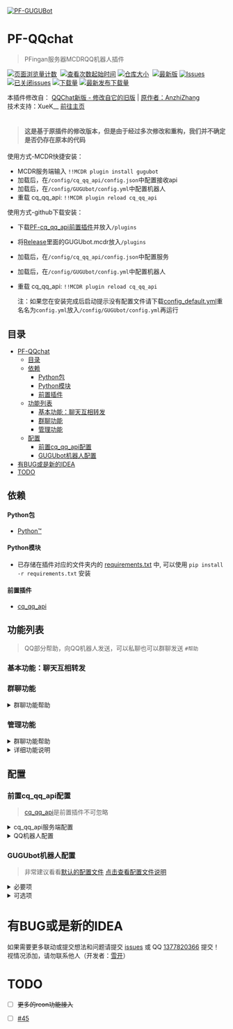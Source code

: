 [![PF-GUGUBot](https://socialify.git.ci/LoosePrince/PF-GUGUBot/image?description=1&font=Inter&issues=1&language=1&name=1&owner=1&pattern=Circuit%20Board&stargazers=1&theme=Light)](https://github.com/LoosePrince/PF-GUGUBot)
# PF-QQchat
> PFingan服务器MCDRQQ机器人插件

[![页面浏览量计数](https://badges.toozhao.com/badges/01H98QXADB4DYZBRC2EHSEJ4HW/green.svg)](/) 
[![查看次数起始时间](https://img.shields.io/badge/查看次数统计起始于-2023%2F9%2F2-1?style=flat-square)](/)
[![仓库大小](https://img.shields.io/github/repo-size/LoosePrince/PF-GUGUBot?style=flat-square&label=仓库占用)](/) 
[![最新版](https://img.shields.io/github/v/release/LoosePrince/PF-GUGUBot?style=flat-square&label=最新版)](https://github.com/LoosePrince/PF-GUGUBot/releases/latest/download/GUGUbot.mcdr)
[![Issues](https://img.shields.io/github/issues/LoosePrince/PF-GUGUBot?style=flat-square&label=Issues)](https://github.com/LoosePrince/PF-GUGUBot/issues) 
[![已关闭issues](https://img.shields.io/github/issues-closed/LoosePrince/PF-GUGUBot?style=flat-square&label=已关闭%20Issues)](https://github.com/LoosePrince/PF-GUGUBot/issues?q=is%3Aissue+is%3Aclosed)
[![下载量](https://img.shields.io/github/downloads/LoosePrince/PF-GUGUBot/total?style=flat-square&label=下载量)](https://github.com/LoosePrince/PF-GUGUBot/releases)
[![最新发布下载量](https://img.shields.io/github/downloads/LoosePrince/PF-GUGUBot/latest/total?style=flat-square&label=最新版本下载量)](https://github.com/LoosePrince/PF-GUGUBot/releases/latest)

本插件修改自： 
[QQChat新版 - 修改自它的旧版](https://github.com/AnzhiZhang/MCDReforgedPlugins/tree/master/src/qq_chat) | [原作者：AnzhiZhang](https://github.com/AnzhiZhang) <br>
技术支持：XueK__ [前往主页](https://github.com/XueK66)
<br></br>

> #### 这是基于原插件的修改版本，但是由于经过多次修改和重构，我们并不确定是否仍存在原本的代码


使用方式-MCDR快捷安装：
* MCDR服务端输入 `!!MCDR plugin install gugubot`
* 加载后，在`/config/cq_qq_api/config.json`中配置接收api
* 加载后，在`/config/GUGUbot/config.yml`中配置机器人
* 重载 cq_qq_api: `!!MCDR plugin reload cq_qq_api`

使用方式-github下载安装：
* 下载[PF-cq_qq_api前置插件](https://github.com/XueK66/PF-cq_qq_api/releases)并放入`/plugins`
* 将[Release](https://github.com/LoosePrince/PF-GUGUBot/releases)里面的GUGUbot.mcdr放入`/plugins`
* 加载后，在`/config/cq_qq_api/config.json`中配置服务
* 加载后，在`/config/GUGUbot/config.yml`中配置机器人
* 重载 cq_qq_api: `!!MCDR plugin reload cq_qq_api`

  注：如果您在安装完成后启动提示没有配置文件请下载[config_default.yml](https://github.com/LoosePrince/PF-GUGUBot/blob/main/config_default.yml)重名名为`config.yml`放入`/config/GUGUbot/config.yml`再运行

## 目录
- [PF-QQchat](#pf-qqchat)
  - [目录](#目录)
  - [依赖](#依赖)
      - [Python包](#python包)
      - [Python模块](#python模块)
      - [前置插件](#前置插件)
  - [功能列表](#功能列表)
    - [基本功能：聊天互相转发](#基本功能聊天互相转发)
    - [群聊功能](#群聊功能)
    - [管理功能](#管理功能)
  - [配置](#配置)
    - [前置cq\_qq\_api配置](#前置cq_qq_api配置)
    - [GUGUbot机器人配置](#gugubot机器人配置)
- [有BUG或是新的IDEA](#有bug或是新的idea)
- [TODO](#todo)

## 依赖
#### Python包
- [Python™](https://www.python.org/)
#### Python模块
- 已存储在插件对应的文件夹内的 [requirements.txt](requirements.txt) 中, 可以使用 `pip install -r requirements.txt` 安装
#### 前置插件
- [cq_qq_api](https://github.com/XueK66/PF-cq_qq_api/releases)

## 功能列表
> QQ部分帮助，向QQ机器人发送，可以私聊也可以群聊发送 `#帮助`

### 基本功能：聊天互相转发

### 群聊功能

<details>
  <summary>群聊功能帮助</summary>

```
命令帮助如下:
#玩家                -> 获取在线玩家列表
#假人                -> 获取在线假人列表
#服务器              -> 同时获取在线玩家和假人列表
#绑定 <游戏ID>       -> 绑定你的游戏ID
#mc <消息>           -> 向游戏内发送消息（可以触发游戏内关键词）
#风格                -> 机器人风格帮助
#游戏关键词 列表     -> 显示现有游戏内关键词列表
#删除假人 <假人名字> -> 删除游戏内指定假人

关键词相关：
#添加 <关键词> <回复> -> 添加游戏内关键词回复
#添加图片 <关键词>    -> 添加关键词图片
#删除 <关键词>        -> 删除关键词
#列表                 -> 获取关键词回复列表
#帮助                 -> 查看关键词相关帮助
```

> <details>
>  <summary>机器人回复风格</summary>
> 
> 机器人回复风格切换 `#风格`
> ```
> #风格 列表   -> 风格列表
> #风格 <风格> -> 切换至指定风格
> ```
> 内置模式：`正常` `傲娇`
> AI生成后内置的模式：`雌小鬼` `御姐` `萝莉` `波奇酱` `病娇` `中二病`
> 
> </details>

</details>

### 管理功能
<details>
  <summary>群聊功能帮助</summary>

```
管理员命令帮助如下
#绑定   -> 查看绑定相关帮助
#白名单 -> 查看白名单相关帮助
#启动指令 -> 查看启动指令相关帮助
#违禁词 -> 查看违禁词相关帮助
#关键词 -> 查看关键词相关帮助
#游戏内关键词 -> 查看游戏内关键词相关帮助
#uuid   -> 查看uuid 匹配相关帮助
#名字   -> 查看机器人名字相关帮助
#审核   -> 协助审核功能
```

><details>
>  <summary>绑定详细指令</summary>
> 
>```
>#绑定 列表            -> 查看绑定列表
>#绑定 查询 <QQ号>     -> 查询绑定ID
>#绑定 解绑 <QQ号>     -> 解除绑定
>#绑定 <QQ号> <游戏ID> -> 绑定新ID
>```
> </details>

><details>
>  <summary>白名单详细指令</summary>
> 
>```
>#白名单 添加 <target> -> 添加白名单成员
>#白名单 列表 -> 列出白名单成员
>#白名单 关   -> 关闭白名单
>#白名单 开   -> 开启白名单
>#白名单 重载 -> 重载白名单
>#白名单 删除 <target> -> 删除白名单成员 <target> 可以是玩家名/目标选择器/UUID
>```
> </details>

><details>
>  <summary>启动指令详细指令</summary>
> 
>```
>#启动指令 添加 <名称> <指令> -> 添加启动指令
>#启动指令 删除 <名称>        -> 删除指定启动指令
>#启动指令 列表 -> 查看现有启动指令
>#启动指令 开   -> 开启开服指令
>#启动指令 关   -> 关闭开服指令
>#启动指令 执行 -> 执行一遍开服指令
>#启动指令 重载 -> 重载开服指令
>```
> </details>

><details>
>  <summary>违禁词详细指令</summary>
> 
>```
>#违禁词 添加 <违禁词> <违禁理由> -> 添加违禁词
>#违禁词 列表 -> 显示违禁词列表及理由
>#违禁词 删除 <违禁词> -> 删除指定违禁词
>#违禁词 开   -> 开启违禁词
>#违禁词 关   -> 关闭违禁词
>#违禁词 重载 -> 重载违禁词
>```
> </details>

><details>
>  <summary>关键词详细指令</summary>
> 
>```
>#关键词 开   -> 开启关键词
>#关键词 关   -> 关闭关键词
>#关键词 重载 -> 重载关键词
>#关键词 列表 -> 显示关键词列表
>#添加 <关键词> <回复> -> 添加关键词
>#删除 <关键词> -> 删除指定关键词
>```
> </details>

><details>
>  <summary>游戏内关键词详细指令</summary>
> 
>```
>#游戏关键词 开   -> 开启游戏内关键词
>#游戏关键词 关   -> 关闭游戏内关键词
>#游戏关键词 重载 -> 重载游戏内关键词
>#游戏关键词 列表 -> 显示游戏内关键词列表
>#游戏关键词添加 <关键词> <回复> -> 添加游戏内关键词
>#游戏关键词删除 <关键词> -> 删除指定游戏内关键词
>```
> </details>

><details>
>  <summary>风格详细指令</summary>
> 
>```
>#风格        -> 风格帮助
>#风格 列表   -> 风格列表
>#风格 <风格> -> 切换至指定风格
>```
> </details>

><details>
>  <summary>uuid匹配详细指令</summary>
> 
>```
>#uuid        -> 查看uuid相关帮助
>#uuid 列表   -> 查看uuid绑定表
>#uuid 重载 -> 重新匹配uuid
>#uuid 更新 <老ID> <新ID> -> 改白名单的名字
>```
> </details>

><details>
>  <summary>机器人名字详细指令</summary>
> 
>```
>#名字 -> 查看名字相关帮助
>#名字 开 -> 机器人名字显示为在线人数
>#名字 关 -> 机器人名字为特殊空白名字
>```
> </details>

><details>
>  <summary>审核名单详细指令</summary>
> 
>```
>#审核 开 -> 开启自动审核
>#审核 关 -> 关闭自动审核
>#审核 添加 <QQ号> <别名> -> 添加审核员的别名(匹配用)
>#审核 删除 <QQ号> -> 删除审核员
>#审核 列表 -> 审核员列表
>```
> </details>

</details>

<details>
  <summary>详细功能说明</summary>

><details>
>  <summary>绑定 功能说明</summary>
> 记录玩家mc内ID,转发到游戏内会显示绑定时的ID
> 
> 在群聊中使用 `#绑定 xxx` 来绑定
> 在管理员/管理群中,可以对玩家绑定进行 增删查改 操作
> </details>

><details>
>  <summary>白名单 功能说明</summary>
> 管理员权限专属,可以通过此功能 增删查改 服务器白名单
> </details>

><details>
>  <summary>启动指令 功能说明</summary>
> 有些指令想服务器启动时自动执行? 添加启动指令!
> 
> 机器人会在服务器启动时,自动指令添加的指令.
> </details>

><details>
>  <summary>违禁词 功能说明</summary>
> 熊孩子多?容易吵架?腐竹天天被催女装?
> 
> 聊天中出现违禁词(句中一部分也算),机器人自动撤回 + 提示
> 注: 需要机器人有群管理员权限
> </details>

><details>
>  <summary>关键词 功能说明</summary>
> 想要复读机?关键信息记录(服务器种子)?
> 
> 添加关键词! 发送绑定的关键词就会回复记录的内容.
> 支持图片,请使用 `#添加图片 <关键词>` 进行添加
> </details>

><details>
>  <summary>游戏内关键词 功能说明</summary>
> MC游戏内可触发的关键词
> 
> 记录坐标小帮手
> </details>

><details>
>  <summary>风格 功能说明</summary>
> 机器人回复风格
> 
> 可以给机器人换一个性格
>
> 支持自定义风格:
> * 在`./config/GUGUbot/` 中创建 `extra_style.json`
> * 在`./config/GUGUbot/config.yml` 中设定上一步的路径 `extra_style_path`
> * 重载gugubot `!!MCDR plugin reload gugubot`
> 开始切换叭!
>
> <details>
>  <summary>自定义说明</summary>
>
>  **{} 的数量需要一致**
>
>  **缺少的回复会自动使用正常格式回复**
> ```  
>{
>  '正常' : {
>    'add_existed': '已存在该关键词~',
>    'add_image_instruction': '请发送要添加的图片~',
>    'add_image_fail': '图片保存失败~',
>    'add_image_previous_no_done': '上一个关键词还未绑定，添加哒咩！',
>    'add_success':'添加成功！',
>    'authorization_pass': '已通过{}的申请awa',
>    'authorization_reject': '已拒绝{}的申请awa',
>    'authorization_request': '{} 申请进群, 请审核',
>    'ban_word_find':'回复包含违禁词请修改后重发，维护和谐游戏人人有责。\n违禁理由：{}',
>    'bound_add_whitelist': '已将您添加到服务器白名单',
>    'bound_exist': '您已绑定ID: {}, 请联系管理员修改',
>    'bound_success': '已成功绑定',
>    'command_success' : '指令执行成功',
>    'delete_success':'删除成功！',
>    'del_no_exist': '该关键词不存在',
>    'del_whitelist_when_quit': '{}已退群，白名单同步删除',
>    'key_word_exist': '已有指定关键词,请删除(#删除 <关键词>)后重试 awa',
>    'lack_parameter': '缺少参数，请参考 #帮助 里的说明',
>    'list': '列表如下: \n{}',
>    'no_player_ingame': f"现在没人游玩服务器",
>    'no_word': '列表空空的',
>    'player_api_fail': '未能捕获服务器日志（推荐开启rcon精准获取玩家信息）',
>    'player_list':'在线玩家共{}人，{}列表: {}',
>    'reload_success': '重载成功',
>    'server_start':'服务器已启动',
>  }
>}
> ```
> 
> </details>
> 
> </details>

><details>
>  <summary>uuid匹配 功能说明</summary>
> 在白名单开启时,自动使用更新的mc名称进行转发
> </details>

><details>
>  <summary>机器人名字 功能说明</summary>
> 机器人群内名字自动显示服务器内人数
> 
> 仅限单服使用,多服会随机显示其中一个服务器的人数
> </details>

><details>
>  <summary>审核名单 功能说明</summary>
> 敬请期待(才不是咕咕咕)
> </details>

</details>


## 配置
### 前置cq_qq_api配置
> [cq_qq_api](https://github.com/XueK66/PF-cq_qq_api)是前置插件不可忽略

<details>
  <summary>cq_qq_api服务端配置</summary>  

- config.json

> | 配置项 | 默认值 | 说明 |
> | - | - | - |
> | host | `127.0.0.1` | 接收数据上报的地址 |
> | port | `8080` | 对应数据上报的端口 | 
> | post_path | "" | 对应数据上报的终点名 |
> | token | "" | 对应数据上报的token，用于加密信息 |

```
{
    "host": "127.0.0.1",
    "port": 8080,
    "post_path": "",
    "token": ""
}
```

最终websocket url为：
```
ws://host:port/post_path/
```
</details>

<details>
<summary>QQ机器人配置</summary>

**以下为必要配置！**
> | 配置项 | 默认值 | 说明 |
> | - | - | - |
> | 正向websocket服务端口 | `8080` | 接收数据上报的端口 |
> | 消息上报格式 | CQ码 | 机器人基于CQ码进行解析 |
</details>


### GUGUbot机器人配置
> 非常建议看看[默认的配置文件](https://github.com/LoosePrince/PF-GUGUBot/blob/main/config_default.yml) [点击查看配置文件说明](https://github.com/LoosePrince/PF-GUGUBot/blob/main/config_default.yml)
 
<details>
 <summary>必要项</summary>

><details>
> <summary>QQ相关设置</summary>
>
>- admin_id: 管理员QQ号 默认拥有GUGUbot管理员权限(仅私聊)
>- group_id: 聊天转发的群
>
></details>

</details>

<details>
 <summary>可选项</summary>

><details>
> <summary>QQ相关设置</summary>
>
>- admin_group_id: 管理群群号,群内所有人都有管理权限(仅限该群内)
>- is_main_server: 是否为主服务器,分服请设置成`false`
>- server_name: 服务器名称前缀, mc转发到QQ时显示
>
></details>

><details>
> <summary>指令开关</summary>
>
>- bound_notice: 是否进行绑定提示
>- ban_word: 违禁词撤回开关
>- ingame_key_word: 游戏内关键词开关
>- key_word: 群聊关键词开关
>- list: 玩家列表查询开关
>- mc: #mc指令开关(非转发开关)
>- name: 机器人名字显示为服务器在线人数开关
>- qq: !!qq指令开关(非转发开关)
>- start_command: 启动指令系统开关
>- whitelist: 白名单开关
>- shenhe: 审核功能开关(咕咕咕)
>- mc_to_qq: MC转发到QQ开关
>- qq_to_mc: QQ转发到mc开关
>- whitelist_add_with_bound: 绑定时是否自动添加白名单
>- whitelist_remove_with_leave: 退群时是否自动移除白名单
>
></details>

><details>
> <summary>路径</summary>
>
>- command_prefix: 群聊指令前缀识别
>
> **在dict_address底下**
> **都是路径,不要跟上面的搞混了**
> 
>- ban_word_dict: 违禁词储存路径
>- bound_image_path: 绑定图片储存路径
>- extra_style_path: 自定义风格储存路径
>- font_path: 字体储存路径
>- key_word_dict: 群聊关键词储存路径
>- key_word_ingame_dict: 游戏内关键词储存路径
>- shenhe_log: 审核日志储存路径
>- shenheman: 审核管理员储存路径
>- start_command_dict: 启动指令储存路径
>- uuid_qqid: uuid储存路径
>- whitelist: 服务器白名单路径
>
></details>

><details>
> <summary>其他设置</summary>
>
>- font_limit: 文字超长转图片 （默认大于150字转图片, 设置-1关闭）
>- style: （可选）机器人回复风格 #风格 查看风格帮助
>
></details>

</details>


# 有BUG或是新的IDEA
如果需要更多联动或提交想法和问题请提交 [issues](https://github.com/LoosePrince/PF-GUGUBot/issues) 或 QQ [1377820366](http://wpa.qq.com/msgrd?v=3&uin=1377820366&site=qq&menu=yes) 提交！ <br />
视情况添加，请勿联系他人（开发者：[雪开](https://github.com/XueK66)）

# TODO
- [ ] ~~更多的rcon功能接入~~
- [ ] [#45](https://github.com/LoosePrince/PF-GUGUBot/issues/45)


